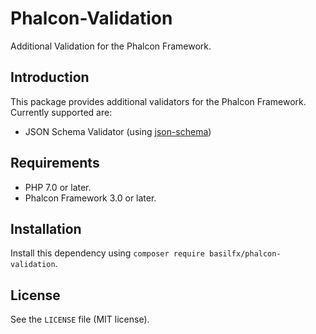 # Phalcon-Validation
Additional Validation for the Phalcon Framework.

## Introduction
This package provides additional validators for the Phalcon Framework. Currently supported are:

* JSON Schema Validator (using [json-schema](https://github.com/justinrainbow/json-schema))

## Requirements
* PHP 7.0 or later.
* Phalcon Framework 3.0 or later.

## Installation
Install this dependency using `composer require basilfx/phalcon-validation`.

## License
See the `LICENSE` file (MIT license).
